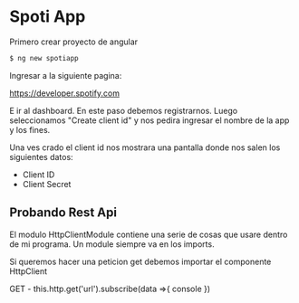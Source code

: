 # Spoti App

Primero crear proyecto de angular 
```bash
$ ng new spotiapp
```

Ingresar a la siguiente pagina:

https://developer.spotify.com

E ir al dashboard. En este paso debemos registrarnos.
Luego seleccionamos "Create client id" y nos pedira ingresar el nombre de la app y los fines.

Una ves crado el client id nos mostrara una pantalla donde nos salen los siguientes datos:
- Client ID
- Client Secret

## Probando Rest Api
El modulo HttpClientModule contiene una serie de cosas que usare dentro de mi programa. Un module siempre va en los imports.

Si queremos hacer una peticion get debemos importar el componente HttpClient

GET - this.http.get('url').subscribe(data =>{
    console
})